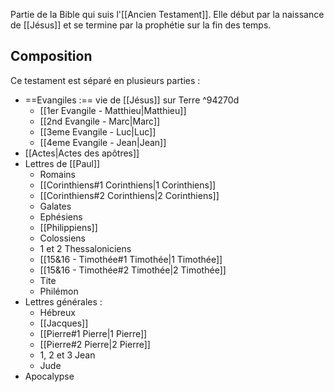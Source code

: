 Partie de la Bible qui suis l'[[Ancien Testament]]. Elle début par la naissance de [[Jésus]] et se termine par la prophétie sur la fin des temps.

## Composition
Ce testament est séparé en plusieurs parties :
- ==Evangiles :== vie de [[Jésus]] sur Terre ^94270d
  - [[1er Evangile - Matthieu|Matthieu]]
  - [[2nd Evangile - Marc|Marc]]
  - [[3eme Evangile - Luc|Luc]]
  - [[4eme Evangile - Jean|Jean]]
- [[Actes|Actes des apôtres]]
- Lettres de [[Paul]]
  - Romains
  - [[Corinthiens#1 Corinthiens|1 Corinthiens]]
  - [[Corinthiens#2 Corinthiens|2 Corinthiens]]
  - Galates
  - Ephésiens
  - [[Philippiens]]
  - Colossiens
  - 1 et 2 Thessaloniciens
  - [[15&16 - Timothée#1 Timothée|1 Timothée]]
  - [[15&16 - Timothée#2 Timothée|2 Timothée]]
  - Tite
  - Philémon
- Lettres générales :
	- Hébreux
	- [[Jacques]]
	- [[Pierre#1 Pierre|1 Pierre]]
	- [[Pierre#2 Pierre|2 Pierre]]
	- 1, 2 et 3 Jean
	- Jude
- Apocalypse
